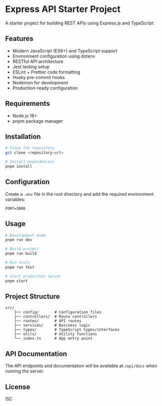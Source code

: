 # Express API Starter Project

A starter project for building REST APIs using Express.js and TypeScript.

## Features

- Modern JavaScript (ES6+) and TypeScript support
- Environment configuration using dotenv
- RESTful API architecture
- Jest testing setup
- ESLint + Prettier code formatting
- Husky pre-commit hooks
- Nodemon for development
- Production-ready configuration

## Requirements

- Node.js 16+
- pnpm package manager

## Installation

```bash
# Clone the repository
git clone <repository-url>

# Install dependencies
pnpm install
```

## Configuration

Create a `.env` file in the root directory and add the required environment variables:

```env
PORT=3000
```

## Usage

```bash
# Development mode
pnpm run dev

# Build project
pnpm run build

# Run tests
pnpm run test

# Start production server
pnpm start
```

## Project Structure

```
src/
    ├── config/       # Configuration files
    ├── controllers/  # Route controllers
    ├── routes/       # API routes
    ├── services/     # Business logic
    ├── types/        # TypeScript types/interfaces
    ├── utils/        # Utility functions
    └── index.ts      # App entry point
```

## API Documentation

The API endpoints and documentation will be available at `/api/docs` when running the server.

## License

ISC
